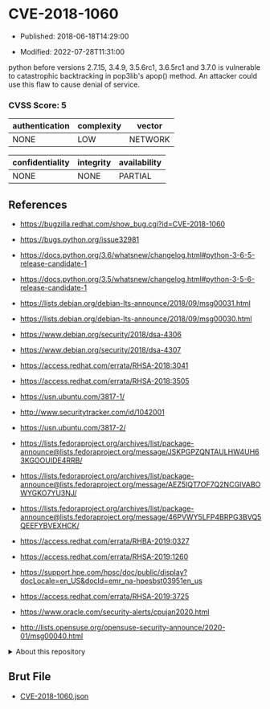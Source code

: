 # CVE-2018-1060

- Published: 2018-06-18T14:29:00

- Modified: 2022-07-28T11:31:00

python before versions 2.7.15, 3.4.9, 3.5.6rc1, 3.6.5rc1 and 3.7.0 is vulnerable to catastrophic backtracking in pop3lib's apop() method. An attacker could use this flaw to cause denial of service.

### CVSS Score: **5**

| authentication | complexity | vector |
| --- | --- | --- |
| NONE | LOW | NETWORK |

| confidentiality | integrity | availability |
| --- | --- | --- |
| NONE | NONE | PARTIAL |

## References

* https://bugzilla.redhat.com/show_bug.cgi?id=CVE-2018-1060

* https://bugs.python.org/issue32981

* https://docs.python.org/3.6/whatsnew/changelog.html#python-3-6-5-release-candidate-1

* https://docs.python.org/3.5/whatsnew/changelog.html#python-3-5-6-release-candidate-1

* https://lists.debian.org/debian-lts-announce/2018/09/msg00031.html

* https://lists.debian.org/debian-lts-announce/2018/09/msg00030.html

* https://www.debian.org/security/2018/dsa-4306

* https://www.debian.org/security/2018/dsa-4307

* https://access.redhat.com/errata/RHSA-2018:3041

* https://access.redhat.com/errata/RHSA-2018:3505

* https://usn.ubuntu.com/3817-1/

* http://www.securitytracker.com/id/1042001

* https://usn.ubuntu.com/3817-2/

* https://lists.fedoraproject.org/archives/list/package-announce@lists.fedoraproject.org/message/JSKPGPZQNTAULHW4UH63KGOOUIDE4RRB/

* https://lists.fedoraproject.org/archives/list/package-announce@lists.fedoraproject.org/message/AEZ5IQT7OF7Q2NCGIVABOWYGKO7YU3NJ/

* https://lists.fedoraproject.org/archives/list/package-announce@lists.fedoraproject.org/message/46PVWY5LFP4BRPG3BVQ5QEEFYBVEXHCK/

* https://access.redhat.com/errata/RHBA-2019:0327

* https://access.redhat.com/errata/RHSA-2019:1260

* https://support.hpe.com/hpsc/doc/public/display?docLocale=en_US&docId=emr_na-hpesbst03951en_us

* https://access.redhat.com/errata/RHSA-2019:3725

* https://www.oracle.com/security-alerts/cpujan2020.html

* http://lists.opensuse.org/opensuse-security-announce/2020-01/msg00040.html

<details>
<summary>About this repository</summary> 

  This repository is part of the project [Live Hack CVE](https://github.com/Live-Hack-CVE). Main website can be found [www.live-hack.org](https://www.live-hack.org) 
  
  Made by [Sn0wAlice](https://github.com/Sn0wAlice) for the people that care about security and need to have a feed of the latest CVEs. Hope you enjoy it, don't forget to star the repo and follow me on [Twitter](https://twitter.com/Sn0wAlice) and [Github](https://github.com/Sn0wAlice). And that is my [personnal website](https://www.alice-snow.me/)

  - [Home Page](https://github.com/Live-Hack-CVE)
  - [Framework](https://github.com/Live-Hack-CVE/cve-framework)
  - [CVE database](https://github.com/Live-Hack-CVE/full_database)
  - [Changelog](https://github.com/Live-Hack-CVE/Changelog)
</details>

## Brut File

* [CVE-2018-1060.json](https://raw.githubusercontent.com/Live-Hack-CVE/full_database/main/cves/2018/CVE-2018-1060.json)

